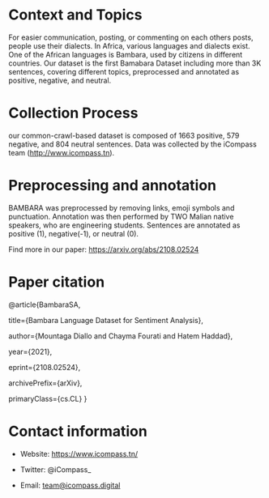# Context and Topics
For easier communication, posting, or commenting on each others posts, people use their dialects. In Africa, various languages and dialects exist. One of the African languages is Bambara, used by citizens in different countries. Our dataset is the first Bamabara Dataset including more than 3K sentences, covering different topics, preprocessed and annotated as positive, negative, and neutral.

# Collection Process
our common-crawl-based dataset is composed of 1663 positive, 579 negative, and 804 neutral sentences. 
Data was collected by the iCompass team (http://www.icompass.tn).

# Preprocessing and annotation
BAMBARA was preprocessed by removing links, emoji symbols and punctuation. Annotation was then performed by TWO Malian native speakers, who are engineering students. Sentences are annotated as positive (1), negative(-1), or neutral (0).

Find more in our paper: https://arxiv.org/abs/2108.02524

# Paper citation
@article{BambaraSA,

   title={Bambara Language Dataset for Sentiment Analysis}, 
   
   author={Mountaga Diallo and Chayma Fourati and Hatem Haddad},
   
   year={2021},
   
   eprint={2108.02524},
   
   archivePrefix={arXiv},
   
   primaryClass={cs.CL}
}
# Contact information
* Website: https://www.icompass.tn/

* Twitter: @iCompass_

* Email: team@icompass.digital

